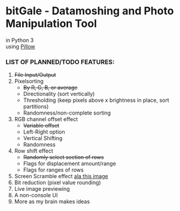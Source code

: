 # bitGale - Datamoshing and Photo Manipulation Tool
in Python 3  
using [Pillow](https://github.com/python-pillow/Pillow)  

<h3>LIST OF PLANNED/TODO FEATURES:</h3>
<OL>
<LI><strike>File Input/Output</strike> 
<LI>Pixelsorting
<UL>
<LI><strike>By R, G, B, or average</strike>  
<LI>Directionality (sort vertically)  
<LI>Thresholding (keep pixels above x brightness in place, sort partitions)
<LI>Randomness/non-complete sorting
</UL>
<LI>RGB channel offset effect
<UL>
<LI><strike>Variable offset</strike>
<LI>Left-Right option
<LI>Vertical Shifting
<LI>Randomness
</UL>
<LI>Row shift effect
<UL>
<LI><strike>Randomly select section of rows</strike>
<LI>Flags for displacement amount/range
<LI>Flags for ranges of rows
</UL>
<LI>Screen Scramble effect <a href="http://s6.photobucket.com/user/kingrukus/media/IMAG06921_zpsqpblqaej.jpg.html">ala this image</a>
<LI>Bit reduction (pixel value rounding)
<LI>Live image previewing
<LI>A non-console UI
<LI>More as my brain makes ideas
</OL>
